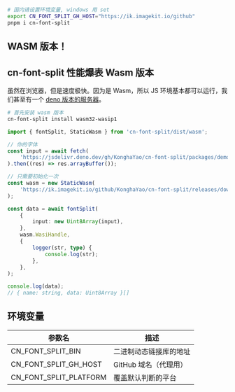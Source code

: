 #

```sh
# 国内请设置环境变量, windows 用 set
export CN_FONT_SPLIT_GH_HOST="https://ik.imagekit.io/github"
pnpm i cn-font-split
```

## WASM 版本！

## cn-font-split 性能爆表 Wasm 版本

虽然在浏览器，但是速度极快。因为是 Wasm，所以 JS 环境基本都可以运行，我们甚至有一个 [deno 版本的服务器](./test/deno-wasm.mjs)。

```sh
# 首先安装 wasm 版本
cn-font-split install wasm32-wasip1
```

```ts
import { fontSplit, StaticWasm } from 'cn-font-split/dist/wasm';

// 你的字体
const input = await fetch(
    'https://jsdelivr.deno.dev/gh/KonghaYao/cn-font-split/packages/demo/public/SmileySans-Oblique.ttf',
).then((res) => res.arrayBuffer());

// 只需要初始化一次
const wasm = new StaticWasm(
    'https://ik.imagekit.io/github/KonghaYao/cn-font-split/releases/download/7.0.0-beta-4/libffi-wasm32-wasip1.wasm',
);

const data = await fontSplit(
    {
        input: new Uint8Array(input),
    },
    wasm.WasiHandle,
    {
        logger(str, type) {
            console.log(str);
        },
    },
);

console.log(data);
// { name: string, data: Uint8Array }[]
```

## 环境变量

| 参数名                 | 描述                   |
| ---------------------- | ---------------------- |
| CN_FONT_SPLIT_BIN      | 二进制动态链接库的地址 |
| CN_FONT_SPLIT_GH_HOST  | GitHub 域名（代理用）  |
| CN_FONT_SPLIT_PLATFORM | 覆盖默认判断的平台     |
